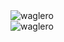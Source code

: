 <div>
  <img align="center" src="https://github-readme-stats.vercel.app/api?username=waglero&show_icons=true&theme=dark&count_private=true" alt="waglero" />
<div/>
  
<div>
  <img align="center" src="https://github-readme-stats.vercel.app/api/top-langs/?username=waglero&layout=compact&hide=html&theme=dark" alt="waglero" />
<div/>  
